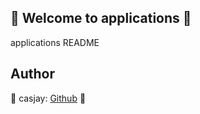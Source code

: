 ## 👋 Welcome to applications 🚀  

applications README  
  
  
## Author  

🤖 casjay: [Github](https://github.com/casjay) 🤖  
